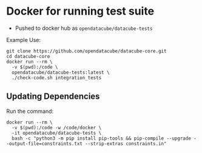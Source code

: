 Docker for running test suite
=============================

- Pushed to docker hub as `opendatacube/datacube-tests`

Example Use:

```shell
git clone https://github.com/opendatacube/datacube-core.git
cd datacube-core
docker run --rm \
  -v $(pwd):/code \
  opendatacube/datacube-tests:latest \
  ./check-code.sh integration_tests
```

## Updating Dependencies

Run the command:

```shell
docker run --rm \
  -v $(pwd):/code -w /code/docker \
  -it opendatacube/datacube-tests \
  bash -c "python3 -m pip install pip-tools && pip-compile --upgrade --output-file=constraints.txt --strip-extras constraints.in"
```
